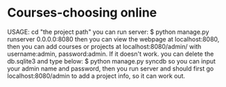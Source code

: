 # Courses-choosing online
USAGE:
cd "the project path"
you can run server:
$ python manage.py runserver 0.0.0.0:8080
then you can  view the webpage at localhost:8080, then you can add courses or projects at localhost:8080/admin/ with username:admin, password:admin. If it doesn't work. you can delete the db.sqlite3 and type below:
$ python manage.py syncdb
so you can input your admin name and password, then you run server and should first go localhost:8080/admin to add a project info, so it can work out.
